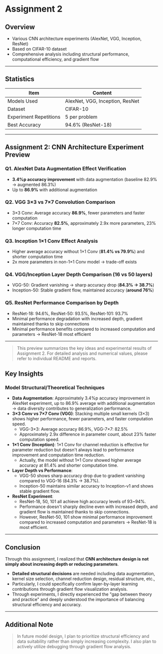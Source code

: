 # Assignment 2

## Overview
- Various CNN architecture experiments (AlexNet, VGG, Inception, ResNet)
- Based on CIFAR-10 dataset
- Comprehensive analysis including structural performance, computational efficiency, and gradient flow

---

## Statistics

| Item | Content |
|------|---------|
| Models Used | AlexNet, VGG, Inception, ResNet |
| Dataset | CIFAR-10 |
| Experiment Repetitions | 5 per problem |
| Best Accuracy | 94.6% (ResNet-18) |

---

## Assignment 2: CNN Architecture Experiment Preview

### Q1. AlexNet Data Augmentation Effect Verification
- **3.4%p accuracy improvement** with data augmentation (baseline 82.9% → augmented 86.3%)
- Up to **86.9%** with additional augmentation

### Q2. VGG 3×3 vs 7×7 Convolution Comparison
- 3×3 Conv: Average accuracy **86.9%**, fewer parameters and faster computation
- 7×7 Conv: Accuracy **82.5%**, approximately 2.9x more parameters, 23% longer computation time

### Q3. Inception 1×1 Conv Effect Analysis
- Higher average accuracy without 1×1 Conv (**81.4% vs 79.9%**) and shorter computation time
- 2x more parameters in non-1×1 Conv model → trade-off exists

### Q4. VGG/Inception Layer Depth Comparison (16 vs 50 layers)
- VGG-50: Gradient vanishing → sharp accuracy drop (**84.3% → 38.7%**)
- Inception-50: Stable gradient flow, maintained accuracy (**around 76%**)

### Q5. ResNet Performance Comparison by Depth
- ResNet-18: 94.6%, ResNet-50: 93.5%, ResNet-101: 93.7%
- Minimal performance degradation with increased depth, gradient maintained thanks to skip connections
- Minimal performance benefits compared to increased computation and parameters → ResNet-18 most efficient

---

> This preview summarizes the key ideas and experimental results of Assignment 2. For detailed analysis and numerical values, please refer to individual README and reports.

## Key Insights

### Model Structural/Theoretical Techniques
- **Data Augmentation**: Approximately 3.4%p accuracy improvement in AlexNet experiment, up to 86.9% average with additional augmentation → data diversity contributes to generalization performance.
- **3×3 Conv vs 7×7 Conv (VGG)**: Stacking multiple small kernels (3×3) shows higher performance, fewer parameters, and faster computation speed.  
  - VGG-3×3: Average accuracy 86.9%, VGG-7×7: 82.5%
  - Approximately 2.9x difference in parameter count, about 23% faster computation speed.
- **1×1 Conv (Inception)**: 1×1 Conv for channel reduction is effective for parameter reduction but doesn't always lead to performance improvement and computation time reduction.  
  - Actually, the model without 1×1 Conv showed higher average accuracy at 81.4% and shorter computation time.
- **Layer Depth vs Performance**:
  - VGG-50 shows sharp accuracy drop due to gradient vanishing compared to VGG-16 (84.3% → 38.7%).
  - Inception-50 maintains similar accuracy to Inception-v1 and shows stable gradient flow.
- **ResNet Experiment**:
  - ResNet-18, 50, 101 all achieve high accuracy levels of 93~94%.
  - Performance doesn't sharply decline even with increased depth, and gradient flow is maintained thanks to skip connections.
  - However, ResNet-50, 101 show minimal performance improvement compared to increased computation and parameters → ResNet-18 is most efficient.

---

## Conclusion

Through this assignment, I realized that **CNN architecture design is not simply about increasing depth or reducing parameters**.  
- **Detailed structural decisions** are needed including data augmentation, kernel size selection, channel reduction design, residual structure, etc.,
- Particularly, I could specifically confirm layer-by-layer learning contributions through gradient flow visualization analysis.
- Through experiments, I directly experienced the "gap between theory and practice" and deeply understood the importance of balancing structural efficiency and accuracy.

---

## Additional Note

> In future model design, I plan to prioritize structural efficiency and data suitability rather than simply increasing complexity. I also plan to actively utilize debugging through gradient flow analysis.
